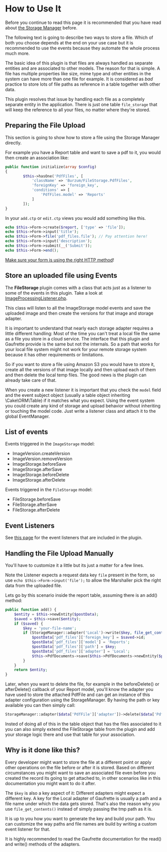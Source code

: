 How to Use It
=============

Before you continue to read this page it is recommended that you have read about [the Storage Manager](The-Storage-Manager.md) before.

The following text is going to describe two ways to store a file. Which of both you choose depends at the end on your use case but it is recommended to use the events because they automate the whole process much more.

The basic idea of this plugin is that files are always handled as separate entities and are associated to other models. The reason for that is simple. A file has multiple properties like size, mime type and other entities in the system can have more than one file for example. It is considered as *bad* practice to store lots of file paths as reference in a table together with other data.

This plugin resolves that issue by handling each file as a completely separate entity in the application. There is just one table `file_storage` that will keep the reference to all your files, no matter where they're stored.

Preparing the File Upload
-------------------------

This section is going to show how to store a file using the Storage Manager directly.

For example you have a Report table and want to save a pdf to it, you would then create an association like:

```php
public function initialize(array $config)
{
        $this->hasOne('PdfFiles', [
            'className' => 'Burzum/FileStorage.PdfFiles',
            'foreignKey' => 'foreign_key',
            'conditions' => [
                'PdfFiles.model' => 'Reports'
            ]
        ]);
}
```

In your `add.ctp` or `edit.ctp` views you would add something like this.

```php
echo $this->Form->create($report, ['type' => 'file']);
echo $this->Form->input('title');
echo $this->Form->file('pdf_files.file'); // Pay attention here!
echo $this->Form->input('description');
echo $this->Form->submit(__('Submit'));
echo $this->Form->end();
```

[Make sure your form is using the right HTTP method](http://book.cakephp.org/3.0/en/views/helpers/form.html#changing-the-http-method-for-a-form)!

Store an uploaded file using Events
-----------------------------------

The **FileStorage** plugin comes with a class that acts just as a listener to some of the events in this plugin. Take a look at [ImageProcessingListener.php](../../src/Event/ImageProcessingListener.php).

This class will listen to all the ImageStorage model events and save the uploaded image and then create the versions for that image and storage adapter.

It is important to understand that nearly each storage adapter requires a little different handling: Most of the time you can't treat a local file the same as a file you store in a cloud service. The interface that this plugin and Gaufrette provide is the same but not the internals. So a path that works for your local file system might not work for your remote storage system because it has other requirements or limitations.

So if you want to store a file using Amazon S3 you would have to store it, create all the versions of that image locally and then upload each of them and then delete the local temp files. The good news is the plugin can already take care of that.

When you create a new listener it is important that you check the `model` field and the event subject object (usually a table object inheriting \Cake\ORM\Table) if it matches what you expect. Using the event system you could create any kind of storage and upload behavior without inheriting or touching the model code. Just write a listener class and attach it to the global EventManager.

List of events
--------------

Events triggered in the `ImageStorage` model:

 * ImageVersion.createVersion
 * ImageVersion.removeVersion
 * ImageStorage.beforeSave
 * ImageStorage.afterSave
 * ImageStorage.beforeDelete
 * ImageStorage.afterDelete

Events triggered in the `FileStorage` model:

 * FileStorage.beforeSave
 * FileStorage.afterSave
 * FileStorage.afterDelete

Event Listeners
---------------

See [this page](Included-Event-Listeners.md) for the event listeners that are included in the plugin.


Handling the File Upload Manually
---------------------------------

You'll have to customize it a little but its just a matter for a few lines.

Note the Listener expects a request data key `file` present in the form, so use `echo $this->Form->input('file');` to allow the Marshaller pick the right data from the uploaded file.

Lets go by this scenario inside the report table, assuming there is an add() method:

```php
public function add() {
	$entity = $this->newEntity($postData);
	$saved = $this->save($entity);
	if ($saved) {
		$key = 'your-file-name';
		if (StorageManager::adapter('Local')->write($key, file_get_contents($this->data['pdf_files']['file']['tmp_name']))) {
			$postData['pdf_files']['foreign_key'] = $saved->id;
			$postData['pdf_files']['model'] = 'Reports';
			$postData['pdf_files']['path'] = $key;
			$postData['pdf_files']['adapter'] = 'Local';
			$this->PdfDocuments->save($this->PdfDocuments->newEntity($postData));
		}
	}
	return $entity;
}
```

Later, when you want to delete the file, for example in the beforeDelete() or afterDelete() callback of your Report model, you'll know the adapter you have used to store the attached PdfFile and can get an instance of this adapter configuration using the StorageManager. By having the path or key available you can then simply call:

```php
StorageManager::adapter($data['PdfFile']['adapter'])->delete($data['PdfFile']['path']);
```

Insted of doing all of this in the table object that has the files associated to it you can also simply extend the FileStorage table from the plugin and add your storage logic there and use that table for your association.

Why is it done like this?
-------------------------

Every developer might want to store the file at a different point or apply other operations on the file before or after it is stored. Based on different circumstances you might want to save an associated file even before you created the record its going to get attached to, in other scenarios like in this documentation you might want to do it after.

The ``$key`` is also a key aspect of it: Different adapters might expect a different key. A key for the Local adapter of Gaufrette is usually a path and a file name under which the data gets stored. That's also the reason why you use `file_get_contents()` instead of simply passing the tmp path as it is.

It is up to you how you want to generate the key and build your path. You can customize the way paths and file names are build by writing a custom event listener for that.

It is highly recommended to read the Gaufrette documentation for the read() and write() methods of the adapters.
